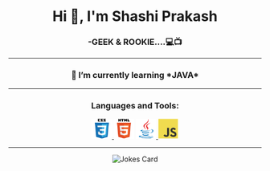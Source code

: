 
<h1 align="center">Hi 👋, I'm Shashi Prakash</h1>
<h3 align="center">-GEEK & ROOKIE....💻📺</h3>
<hr>
<h3 align="center">🌱 I’m currently learning *JAVA* </h3>
<hr> 
<h3 align="center">Languages and Tools:</h3> <p align="center"><a href="https://www.w3schools.com/css/" target="_blank" rel="noreferrer"> <img src="https://raw.githubusercontent.com/devicons/devicon/master/icons/css3/css3-original-wordmark.svg" alt="css3" width="40" height="40"/> </a><img src="https://raw.githubusercontent.com/devicons/devicon/master/icons/html5/html5-original-wordmark.svg" alt="html5" width="40" height="40"/> </a> <a href="https://www.java.com" target="_blank" rel="noreferrer"> <img src="https://raw.githubusercontent.com/devicons/devicon/master/icons/java/java-original.svg" alt="java" width="40" height="40"/> </a> <a href="https://developer.mozilla.org/en-US/docs/Web/JavaScript" target="_blank" rel="noreferrer"> <img src="https://raw.githubusercontent.com/devicons/devicon/master/icons/javascript/javascript-original.svg" alt="javascript" width="40" height="40"/> </a>  </p>

<!-- Joke -->
<hr>
<p align="center"><img src="https://readme-jokes.vercel.app/api" alt="Jokes Card"/></p>

